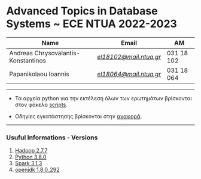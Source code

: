 # Advanced Topics in Database Systems ~ ECE NTUA 2022-2023

| Name                                | Εmail                  | AM         |
| ----------------------------------- | ---------------------- | ---------- |
| Andreas Chrysovalantis-Konstantinos | *el18102@mail.ntua.gr* | 031 18 102 |
| Papanikolaou Ioannis                | *el18064@mail.ntua.gr* | 031 18 064 |

---

- Τα αρχεία python για την εκτέλεση όλων των ερωτημάτων βρίσκονται στον φάκελo [scripts](https://github.com/ValantisAndreas/Advanced-DB/tree/master/scripts).

- Οδηγίες εγκατάστησης βρίσκονται στην [αναφορά](https://github.com/ValantisAndreas/Advanced-DB/blob/master/report.pdf).

---

### Usuful Informations - Versions 

1. [Hadoop 2.7.7](https://hadoop.apache.org/)
2. [Python 3.8.0](https://www.python.org/)
3. [Spark 3.1.3](https://spark.apache.org/docs/3.1.3/)
4. [openjdk 1.8.0_292](https://openjdk.org/)

